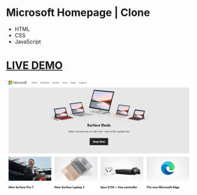 # Microsoft Homepage | Clone

* HTML
* CSS 
* JavaScript

# [LIVE DEMO](https://jeyefendi.github.io/microsoft_clone/)

![Logo](/COVER.png)
